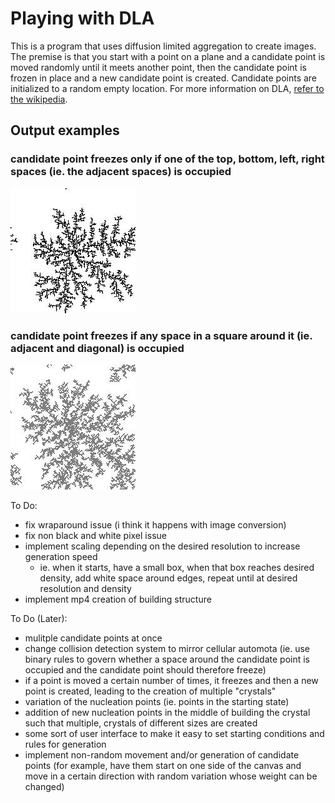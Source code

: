 # Playing with DLA
This is a program that uses diffusion limited aggregation to create images.
The premise is that you start with a point on a plane and a candidate point is moved randomly until it meets another point, then the candidate point is frozen in place and a new candidate point is created. Candidate points are initialized to a random empty location. For more information on DLA, [refer to the wikipedia](https://en.wikipedia.org/wiki/Diffusion-limited_aggregation).

## Output examples

### candidate point freezes only if one of the top, bottom, left, right spaces (ie. the adjacent spaces) is occupied
![alt text](https://github.com/LightspeedC83/Playing-with-DLA/blob/main/output%20-diagonals%3Dfalse.jpg)

### candidate point freezes if any space in a square around it (ie. adjacent and diagonal) is occupied
![alt text](https://github.com/LightspeedC83/Playing-with-DLA/blob/main/output%20-diagonals%3Dtrue.jpg)

To Do:
- fix wraparound issue (i think it happens with image conversion)
- fix non black and white pixel issue
- implement scaling depending on the desired resolution to increase generation speed
    - ie. when it starts, have a small box, when that box reaches desired density, add white space around edges, repeat until at desired resolution and density
- implement mp4 creation of building structure

To Do (Later):
- mulitple candidate points at once
- change collision detection system to mirror cellular automota (ie. use binary rules to govern whether a space around the candidate point is occupied and the candidate point should therefore freeze)
- if a point is moved a certain number of times, it freezes and then a new point is created, leading to the creation of multiple "crystals"
- variation of the nucleation points (ie. points in the starting state)
- addition of new nucleation points in the middle of building the crystal such that multiple, crystals of different sizes are created 
- some sort of user interface to make it easy to set starting conditions and rules for generation
- implement non-random movement and/or generation of candidate points (for example, have them start on one side of the canvas and move in a certain direction with random variation whose weight can be changed)

